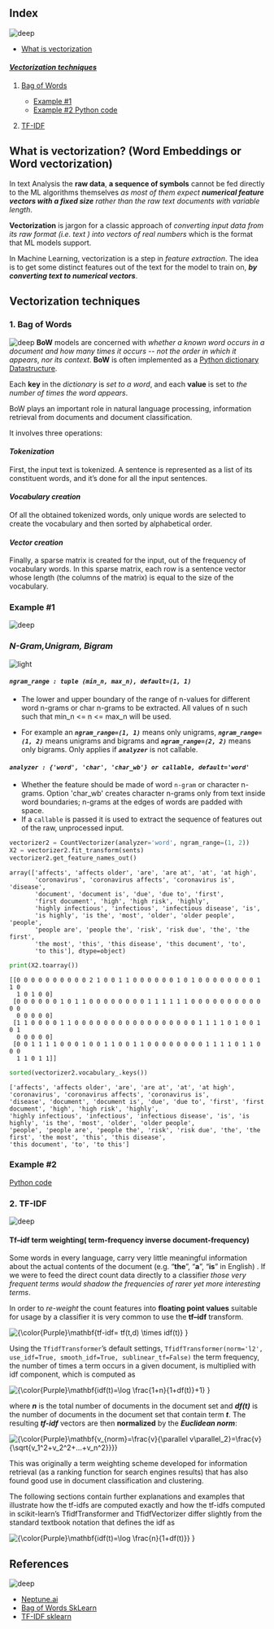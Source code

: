 ## Index
![deep](https://user-images.githubusercontent.com/12748752/134754236-8d5549c9-bd05-408d-ba63-0d56ab83c999.png)
* [What is vectorization](#what-is-vectorization-word-embeddings-or-word-vectorization)
#### [_Vectorization techniques_](#vectorization-techniques)
1. [Bag of Words](#1-bag-of-words)
    * [Example #1](#example-1)
    * [Example #2 Python code](https://nbviewer.org/github/iAmKankan/NaturalLanguageProcessing-NLP/blob/master/Text%20Preprocessing%20Level%23%202/Bag_of_Words.ipynb)
    
2. [TF-IDF](#2-tf-idf)

## What is vectorization? (Word Embeddings or Word vectorization)
In text Analysis the **raw data**, **a sequence of symbols** cannot be fed directly to the ML algorithms themselves _as most of them expect **numerical feature vectors with a fixed size** rather than the raw text documents with variable length_.

**Vectorization** is jargon for a classic approach of _converting input data from its raw format (i.e. text ) into vectors of real numbers_ which is the format that ML models support. 

In Machine Learning, vectorization is a step in _feature extraction_. The idea is to get some distinct features out of the text for the model to train on, **_by converting text to numerical vectors_**.

## Vectorization techniques
### 1. Bag of Words
![deep](https://user-images.githubusercontent.com/12748752/134754236-8d5549c9-bd05-408d-ba63-0d56ab83c999.png)
**BoW** models are concerned with _whether a known word occurs in a document and how many times it occurs_ -- _not the order in which it appears_, _nor its context_.
**BoW** is often implemented as a [Python dictionary Datastructure](https://docs.python.org/3/tutorial/datastructures.html#dictionaries). 

Each **key** in the _dictionary_ is _set to a word_, and each **value** is set to _the number of times the word appears_.

BoW plays an important role in natural language processing, information retrieval from documents and document classification.

It involves three operations:

#### _Tokenization_
First, the input text is tokenized. A sentence is represented as a list of its constituent words, and it’s done for all the input sentences.

#### _Vocabulary creation_
Of all the obtained tokenized words, only unique words are selected to create the vocabulary and then sorted by alphabetical order.

#### _Vector creation_
Finally, a sparse matrix is created for the input, out of the frequency of vocabulary words. In this sparse matrix, each row is a sentence vector whose length (the columns of the matrix) is equal to the size of the vocabulary.

### Example #1 
![deep](https://user-images.githubusercontent.com/12748752/134754236-8d5549c9-bd05-408d-ba63-0d56ab83c999.png)
### *N-Gram,Unigram, Bigram*
![light](https://user-images.githubusercontent.com/12748752/134754235-ae8efaf0-a27a-46f0-b439-b114cbb8cf3e.png)
#### ***`ngram_range : tuple (min_n, max_n), default=(1, 1)`***
* The lower and upper boundary of the range of n-values for different word n-grams or char n-grams to be extracted. All values of n such
    such that min_n <= n <= max_n will be used. 
    
* For example an ***`ngram_range=(1, 1)`*** means only unigrams, ***`ngram_range=(1, 2)`*** means unigrams and bigrams and ***`ngram_range=(2, 2)`*** means only bigrams. Only applies if ***`analyzer`*** is not callable.

#### ***`analyzer : {'word', 'char', 'char_wb'} or callable, default='word'`***
* Whether the feature should be made of word `n-gram` or character n-grams. Option 'char_wb' creates character n-grams only from text inside word boundaries; n-grams at the edges of words are padded with space.
* If a `callable` is passed it is used to extract the sequence of features out of the raw, unprocessed input.

```Python
vectorizer2 = CountVectorizer(analyzer='word', ngram_range=(1, 2))
X2 = vectorizer2.fit_transform(sents)
vectorizer2.get_feature_names_out()
```
```
array(['affects', 'affects older', 'are', 'are at', 'at', 'at high',
       'coronavirus', 'coronavirus affects', 'coronavirus is', 'disease',
       'document', 'document is', 'due', 'due to', 'first',
       'first document', 'high', 'high risk', 'highly',
       'highly infectious', 'infectious', 'infectious disease', 'is',
       'is highly', 'is the', 'most', 'older', 'older people', 'people',
       'people are', 'people the', 'risk', 'risk due', 'the', 'the first',
       'the most', 'this', 'this disease', 'this document', 'to',
       'to this'], dtype=object)
```
```Python
print(X2.toarray())
```
```
[[0 0 0 0 0 0 0 0 0 0 2 1 0 0 1 1 0 0 0 0 0 0 1 0 1 0 0 0 0 0 0 0 0 1 1 0
  1 0 1 0 0]
 [0 0 0 0 0 0 1 0 1 1 0 0 0 0 0 0 0 0 1 1 1 1 1 1 0 0 0 0 0 0 0 0 0 0 0 0
  0 0 0 0 0]
 [1 1 0 0 0 0 1 1 0 0 0 0 0 0 0 0 0 0 0 0 0 0 0 0 0 1 1 1 1 0 1 0 0 1 0 1
  0 0 0 0 0]
 [0 0 1 1 1 1 0 0 0 1 0 0 1 1 0 0 1 1 0 0 0 0 0 0 0 0 1 1 1 1 0 1 1 0 0 0
  1 1 0 1 1]]
```
```Python
sorted(vectorizer2.vocabulary_.keys())
```
```
['affects', 'affects older', 'are', 'are at', 'at', 'at high', 'coronavirus', 'coronavirus affects', 'coronavirus is',
'disease', 'document', 'document is', 'due', 'due to', 'first', 'first document', 'high', 'high risk', 'highly', 
'highly infectious', 'infectious', 'infectious disease', 'is', 'is highly', 'is the', 'most', 'older', 'older people', 
'people', 'people are', 'people the', 'risk', 'risk due', 'the', 'the first', 'the most', 'this', 'this disease',
'this document', 'to', 'to this']
```
### Example #2
[Python code](https://nbviewer.org/github/iAmKankan/NaturalLanguageProcessing-NLP/blob/master/Text%20Preprocessing%20Level%23%202/Bag_of_Words.ipynb)

### 2. TF-IDF
![deep](https://user-images.githubusercontent.com/12748752/134754236-8d5549c9-bd05-408d-ba63-0d56ab83c999.png)
#### Tf–idf term weighting( term-frequency inverse document-frequency)
Some words in every language, carry very little meaningful information about the actual contents of the document (e.g. “**the**”, “**a**”, “**is**” in English) . If we were to feed the direct count data directly to a classifier _those very frequent terms would shadow the frequencies of rarer yet more interesting terms_.

In order to _re-weight_ the count features into **floating point values** suitable for usage by a classifier it is very common to use the **tf–idf** transform.

<img src="https://latex.codecogs.com/svg.image?{\color{Purple}\mathbf{tf-idf=&space;tf(t,d)&space;\times&space;idf(t)}&space;}" title="{\color{Purple}\mathbf{tf-idf= tf(t,d) \times idf(t)} }" />

Using the `TfidfTransformer`’s default settings, `TfidfTransformer(norm='l2', use_idf=True, smooth_idf=True, sublinear_tf=False)` the term frequency, the number of times a term occurs in a given document, is multiplied with idf component, which is computed as

<img src="https://latex.codecogs.com/svg.image?{\color{Purple}\mathbf{idf(t)=\log&space;\frac{1&plus;n}{1&plus;df(t)}&plus;1}&space;}" title="{\color{Purple}\mathbf{idf(t)=\log \frac{1+n}{1+df(t)}+1} }" />

where **_n_** is the total number of documents in the document set and **_df(t)_** is the number of documents in the document set that contain term **_t_**. The resulting **_tf-idf_** vectors are then **normalized** by the _**Euclidean norm**_:

<img src="https://latex.codecogs.com/svg.image?{\color{Purple}\mathbf{v_{norm}=\frac{v}{\parallel&space;v\parallel_2}=\frac{v}{\sqrt{v_1^2&plus;v_2^2&plus;...&plus;v_n^2}}}}" title="{\color{Purple}\mathbf{v_{norm}=\frac{v}{\parallel v\parallel_2}=\frac{v}{\sqrt{v_1^2+v_2^2+...+v_n^2}}}}" />

This was originally a term weighting scheme developed for information retrieval (as a ranking function for search engines results) that has also found good use in document classification and clustering.

The following sections contain further explanations and examples that illustrate how the tf-idfs are computed exactly and how the tf-idfs computed in scikit-learn’s TfidfTransformer and TfidfVectorizer differ slightly from the standard textbook notation that defines the idf as

 <img src="https://latex.codecogs.com/svg.image?{\color{Purple}\mathbf{idf(t)=\log&space;\frac{n}{1&plus;df(t)}}&space;}" title="{\color{Purple}\mathbf{idf(t)=\log \frac{n}{1+df(t)}} }" />
 


## References
![deep](https://user-images.githubusercontent.com/12748752/134754236-8d5549c9-bd05-408d-ba63-0d56ab83c999.png)
* [Neptune.ai](https://neptune.ai/blog/vectorization-techniques-in-nlp-guide) 
* [Bag of Words SkLearn](https://scikit-learn.org/stable/modules/feature_extraction.html#text-feature-extraction)
* [TF-IDF sklearn](https://scikit-learn.org/stable/modules/feature_extraction.html#the-bag-of-words-representation)
